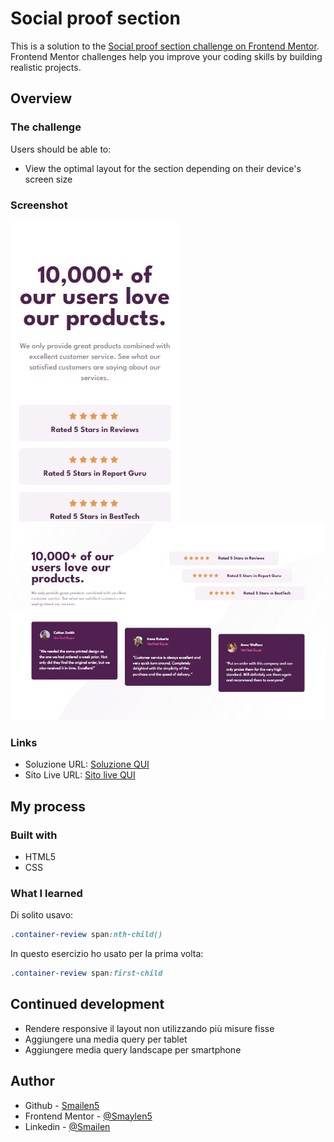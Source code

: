# Social proof section

This is a solution to the [Social proof section challenge on Frontend Mentor](https://www.frontendmentor.io/challenges/social-proof-section-6e0qTv_bA). Frontend Mentor challenges help you improve your coding skills by building realistic projects. 


## Overview

### The challenge

Users should be able to:

- View the optimal layout for the section depending on their device's screen size

### Screenshot

![smartphone](./screenshot/smartphone.jpeg)
![desktop](./screenshot/desktop.jpeg)

### Links

- Soluzione URL: [Soluzione QUI](https://github.com/Smailen5/Frontend-Mentor-Challenge/tree/main/social-proof-section-master-main)
- Sito Live URL: [Sito live QUI](https://smailen5.github.io/Frontend-Mentor-Challenge/social-proof-section-master-main/)

## My process

### Built with

- HTML5
- CSS


### What I learned

Di solito usavo:

```css
.container-review span:nth-child()
```
In questo esercizio ho usato per la prima volta:

```css
.container-review span:first-child
```

## Continued development 

- Rendere responsive il layout non utilizzando più misure fisse
- Aggiungere una media query per tablet
- Aggiungere media query landscape per smartphone

## Author

- Github - [Smailen5](https://github.com/Smailen5)
- Frontend Mentor - [@Smaylen5](https://www.frontendmentor.io/profile/Smailen5)
- Linkedin - [@Smailen](https://www.linkedin.com/in/smailen-vargas/)